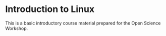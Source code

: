 # Introduction to Linux

This is a basic introductory course material prepared for the Open Science Workshop. 
